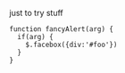 just to try stuff


```openscad
function fancyAlert(arg) {
  if(arg) {
    $.facebox({div:'#foo'})
  }
}
```

